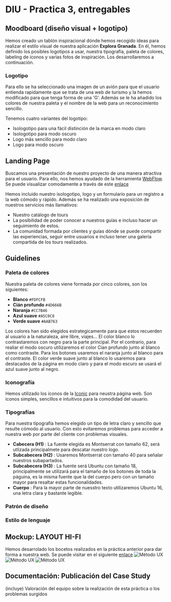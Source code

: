 # DIU - Practica 3, entregables

## Moodboard (diseño visual + logotipo)   
Hemos creado un tablón inspiracional dónde hemos recogido ideas para realizar el estilo visual de nuestra aplicación **Explora Granada**. En él, hemos definido los posibles logotipos a usar, nuestra tipografía, paleta de colores, labeling de iconos y varias fotos de inspiración. Los desarrollaremos a continuación.

### Logotipo
Para ello se ha seleccionado una imagen de un avión para que el usuario entienda rapidamente que se trata de una web de turismo y la hemos modificado para que tenga forma de una 'G'. Además se le ha añadido los colores de nuestra paleta y el nombre de la web para un reconocimiento sencillo.

Tenemos cuatro variantes del logotipo:

   - Isologotipo para una fácil distinción de la marca en modo claro
   - Isologotipo para modo oscuro
   - Logo más sencillo para modo claro
   - Logo para modo oscuro
   
  
## Landing Page
Buscamos una presentación de nuestro proyecto de una manera atractiva para el usuario. Para ello, nos hemos ayudado de la herramienta [WebFlow](https://webflow.com). Se puede visualizar comodamente a través de este [enlace](https://deniss-stupendous-site-03-4c32b55860345.webflow.io/#https://deniss-stupendous-site-03-4c32b55860345.webflow.io/)

Hemos incluido nuestro isologotipo, logo y un formulario para un registro a la web cómodo y rápido. Además se ha realizado una exposición de nuestros servicios más llamativos:

 - Nuestro catálogo de tours
 - La posibilidad de poder conocer a nuestros guías e incluso hacer un seguimiento de estos.
 - La comunidad formada por clientes y guías dónde se puede compartir las experiencias, seguir entre usuarios e incluso tener una galería compartida de los tours realizados.


## Guidelines
### Paleta de colores
Nuestra paleta de colores viene formada por cinco colores, son los siguientes:

- **Blanco** `#FDFCFB`
- **Cián profundo** `#4D666B`
- **Naranja** `#CC7B46`
- **Azul suave** `#A5C0C8`
- **Verde suave** `#AAB763`

Los colores han sido elegidos estrategicamente para que estos recuerden al usuario a la naturaleza, aire libre, viajes... 
El color blanco lo contrastaremos con negro para la parte principal. Por el contrario, para realiar el modo oscuro utilizaremos el color Cían profundo junto al blanco como contraste. Para los botones usaremos el naranja junto al blanco para el contraste. El color verde suave junto al blanco lo usaremos para destacados de la página en modo claro y para el modo escuro se usará el azul suave junto al negro.


### Iconografía
Hemos utilizado los iconos de la [Iconic](https://ionic.io/ionicons/) para neustra página web. Son iconos simples, sencillos e intuitivos para la comodidad del usuario.

### Tipografías
Para nuestra tipografía hemos elegido un tipo de letra claro y sencillo que resulte cómodo al usuario. Con esto evitaremos problemas para acceder a nuestra web por parte del cliente con problemas visuales. 

   - **Cabecera (H1)** : La fuente elegida es Montserrat con tamaño 62, será utlizada principalmete para descatar nuestro logo.
   - **Subcabecera (H2)** : Usaremos Montserrat con tamaño 40 para señalar nuestros subapartados.
   - **Subcabecera (H3)** : La fuente será Ubuntu con tamaño 18, principalmente se utilizará para el tamaño de los botones de toda la páguina, es la misma fuente que la del cuerpo pero con un tamaño mayor para resaltar estas funcionalidades.
   - **Cuerpo** : Para la mayor parte de nuesstro texto utilizaremos Ubuntu 16, una letra clara y bastante legible.

### Patrón de diseño

### Estilo de lenguaje

## Mockup: LAYOUT HI-FI
Hemos desarrolado los bocetos realizados en la práctica anterior para dar forma a nuestra web. Se puede visitar en el siguiente [enlace](https://deniss-stupendous-site-0364a1.webflow.io/)
![Método UX](P3/Web_PaginaPrincipal.png)
![Método UX](P3/Web_Guias.png)
![Método UX](P3/Web_MisRecuerdos.png)


## Documentación: Publicación del Case Study


(incluye) Valoración del equipo sobre la realización de esta práctica o los problemas surgidos
 
